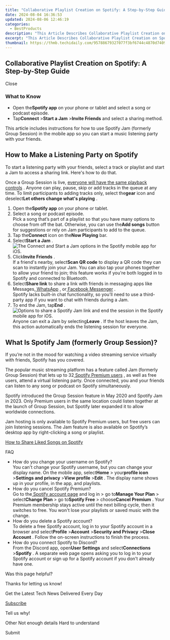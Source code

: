 ```yaml
---
title: "Collaborative Playlist Creation on Spotify: A Step-by-Step Guide"
date: 2024-08-04 16:36:53
updated: 2024-08-06 12:46:19
categories:
  - BestProducts
description: "This Article Describes Collaborative Playlist Creation on Spotify: A Step-by-Step Guide"
excerpt: "This Article Describes Collaborative Playlist Creation on Spotify: A Step-by-Step Guide"
thumbnail: https://thmb.techidaily.com/95788679327077f3bf6744c4870d74096e3663b00fb525d667e1a6c4f5883874.jpg
---
```


## Collaborative Playlist Creation on Spotify: A Step-by-Step Guide

Close 

###  What to Know

* Open the**Spotify app** on your phone or tablet and select a song or podcast episode.
* Tap**Connect** \>**Start a Jam** \>**Invite Friends** and select a sharing method.

 This article includes instructions for how to use Spotify Jam (formerly Group Session) in the mobile app so you can start a music listening party with your friends.

##  How to Make a Listening Party on Spotify 

 To start a listening party with your friends, select a track or playlist and start a Jam to access a sharing link. Here's how to do that.

 Once a Group Session is live, [ everyone will have the same playback controls](https://www.lifewire.com/have-two-people-listen-to-spotify-at-same-time-5205195) . Anyone can play, pause, skip or add tracks in the queue at any time. To limit participants to adding tracks only, select the**gear** icon and deselect**Let others change what's playing** .

1. Open the**Spotify app** on your phone or tablet.
2. Select a song or podcast episode.  
 Pick a song that’s part of a playlist so that you have many options to choose from off the bat. Otherwise, you can use the**Add songs** button for suggestions or rely on Jam participants to add to the queue.
3. Tap the**Connect** icon on the**Now Playing** bar.
4. Select**Start a Jam** .  
![The Connect and Start a Jam options in the Spotify mobile app for iOS.](https://www.lifewire.com/thmb/hbnOaAeCSXm009M05JwDePLv4Tc=/1500x0/filters:no_upscale():max_bytes(150000):strip_icc():format(webp)/001_listen-to-spotify-with-friends-5120356-e39fc6468b2c4049bce87aaceda8d8c4.jpg)
5. Click**Invite Friends** .  
 If a friend's nearby, select**Scan QR code** to display a QR code they can scan to instantly join your Jam. You can also tap your phones together to allow your friend to join; this feature works if you're both logged in to Spotify and connected to Bluetooth.
6. Select**Share link** to share a link with friends in messaging apps like Messages,[ WhatsApp](https://www.lifewire.com/what-is-whatsapp-all-about-4781062) , or[ Facebook Messenger](https://www.lifewire.com/facebook-messenger-4103719) .  
 Spotify lacks built-in chat functionality, so you’ll need to use a third-party app if you want to chat with friends during a Jam.
7. To end the Jam, tap**End** .  
![Options to share a Spotify Jam link and end the session in the Spotify mobile app for iOS.](https://www.lifewire.com/thmb/qQBAU4mHPZC89EWOAt4-QjsDs0k=/1500x0/filters:no_upscale():max_bytes(150000):strip_icc():format(webp)/002_listen-to-spotify-with-friends-5120356-169432ba821842c4bd6d694dd0cac138.jpg)  
 Anyone can exit a Jam by selecting**Leave** . If the host leaves the Jam, this action automatically ends the listening session for everyone.

##  What Is Spotify Jam (formerly Group Session)? 

 If you’re not in the mood for watching a video streaming service virtually with friends, Spotify has you covered.

 The popular music streaming platform has a feature called Jam (formerly Group Session) that lets up to 32[ Spotify Premium users](https://www.lifewire.com/how-to-get-spotify-premium-4580347) , as well as free users, attend a virtual listening party. Once connected, you and your friends can listen to any song or podcast on Spotify simultaneously. 

 Spotify introduced the Group Session feature in May 2020 and Spotify Jam in 2023\. Only Premium users in the same location could listen together at the launch of Group Session, but Spotify later expanded it to allow worldwide connections.

 Jam hosting is only available to Spotify Premium users, but free users can join listening sessions. The Jam feature is also available on Spotify’s desktop app by right-clicking a song or playlist.

[ How to Share Liked Songs on Spotify ](https://www.lifewire.com/share-liked-songs-on-spotify-5200847) 

 FAQ

* How do you change your username on Spotify?  
 You can't change your Spotify username, but you can change your display name. On the mobile app, select**Home** \> your**profile icon** \>**Settings and privacy** \>**View profile** \>**Edit** . The display name shows up in your profile, in the app, and playlists.
* How do you cancel Spotify Premium?  
 Go to the[ Spotify account page](https://accounts.spotify.com/) and log in > go to**Manage Your Plan** \> select**Change Plan** \> go to**Spotify Free** \> choose**Cancel Premium** . Your Premium membership stays active until the next billing cycle, then it switches to free. You won't lose your playlists or saved music with the change.
* How do you delete a Spotify account?  
 To delete a free Spotify account, log in to your Spotify account in a browser and select**Profile** \>**Account** \>**Security and Privacy** \>**Close Account** . Follow the on-screen instructions to finish the process.
* How do you connect Spotify to Discord?  
 From the Discord app, open**User Settings** and select**Connections** \>**Spotify** . A separate web page opens asking you to log in to your Spotify account or sign up for a Spotify account if you don't already have one.

Was this page helpful?

Thanks for letting us know!

 Get the Latest Tech News Delivered Every Day

[ Subscribe ](https://www.lifewire.com/#) 

Tell us why!

 Other  Not enough details  Hard to understand 

 Submit 

<ins class="adsbygoogle"
     style="display:block"
     data-ad-format="autorelaxed"
     data-ad-client="ca-pub-7571918770474297"
     data-ad-slot="1223367746"></ins>



<ins class="adsbygoogle"
     style="display:block"
     data-ad-client="ca-pub-7571918770474297"
     data-ad-slot="8358498916"
     data-ad-format="auto"
     data-full-width-responsive="true"></ins>
